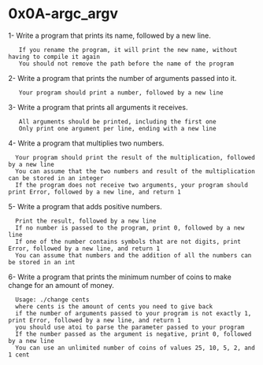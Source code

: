 # 0x0A-argc_argv

1- Write a program that prints its name, followed by a new line.

       If you rename the program, it will print the new name, without having to compile it again
       You should not remove the path before the name of the program

2- Write a program that prints the number of arguments passed into it.

       Your program should print a number, followed by a new line

3- Write a program that prints all arguments it receives.

       All arguments should be printed, including the first one
       Only print one argument per line, ending with a new line

4- Write a program that multiplies two numbers.

      Your program should print the result of the multiplication, followed by a new line
      You can assume that the two numbers and result of the multiplication can be stored in an integer
      If the program does not receive two arguments, your program should print Error, followed by a new line, and return 1

5- Write a program that adds positive numbers.

      Print the result, followed by a new line
      If no number is passed to the program, print 0, followed by a new line
      If one of the number contains symbols that are not digits, print Error, followed by a new line, and return 1
      You can assume that numbers and the addition of all the numbers can be stored in an int

6- Write a program that prints the minimum number of coins to make change for an amount of money.

      Usage: ./change cents
      where cents is the amount of cents you need to give back
      if the number of arguments passed to your program is not exactly 1, print Error, followed by a new line, and return 1
      you should use atoi to parse the parameter passed to your program
      If the number passed as the argument is negative, print 0, followed by a new line
      You can use an unlimited number of coins of values 25, 10, 5, 2, and 1 cent
